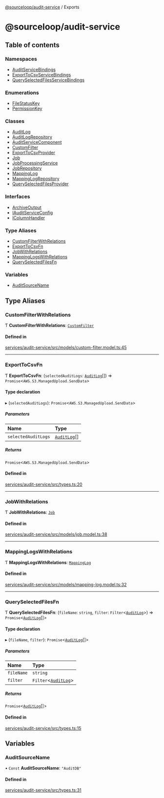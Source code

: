 [@sourceloop/audit-service](README.md) / Exports

# @sourceloop/audit-service

## Table of contents

### Namespaces

- [AuditServiceBindings](modules/AuditServiceBindings.md)
- [ExportToCsvServiceBindings](modules/ExportToCsvServiceBindings.md)
- [QuerySelectedFilesServiceBindings](modules/QuerySelectedFilesServiceBindings.md)

### Enumerations

- [FileStatusKey](enums/FileStatusKey.md)
- [PermissionKey](enums/PermissionKey.md)

### Classes

- [AuditLog](classes/AuditLog.md)
- [AuditLogRepository](classes/AuditLogRepository.md)
- [AuditServiceComponent](classes/AuditServiceComponent.md)
- [CustomFilter](classes/CustomFilter.md)
- [ExportToCsvProvider](classes/ExportToCsvProvider.md)
- [Job](classes/Job.md)
- [JobProcessingService](classes/JobProcessingService.md)
- [JobRepository](classes/JobRepository.md)
- [MappingLog](classes/MappingLog.md)
- [MappingLogRepository](classes/MappingLogRepository.md)
- [QuerySelectedFilesProvider](classes/QuerySelectedFilesProvider.md)

### Interfaces

- [ArchiveOutput](interfaces/ArchiveOutput.md)
- [IAuditServiceConfig](interfaces/IAuditServiceConfig.md)
- [IColumnHandler](interfaces/IColumnHandler.md)

### Type Aliases

- [CustomFilterWithRelations](modules.md#customfilterwithrelations)
- [ExportToCsvFn](modules.md#exporttocsvfn)
- [JobWithRelations](modules.md#jobwithrelations)
- [MappingLogsWithRelations](modules.md#mappinglogswithrelations)
- [QuerySelectedFilesFn](modules.md#queryselectedfilesfn)

### Variables

- [AuditSourceName](modules.md#auditsourcename)

## Type Aliases

### CustomFilterWithRelations

Ƭ **CustomFilterWithRelations**: [`CustomFilter`](classes/CustomFilter.md)

#### Defined in

[services/audit-service/src/models/custom-filter.model.ts:45](https://github.com/sourcefuse/loopback4-microservice-catalog/blob/00e854d46/services/audit-service/src/models/custom-filter.model.ts#L45)

___

### ExportToCsvFn

Ƭ **ExportToCsvFn**: (`selectedAuditLogs`: [`AuditLog`](classes/AuditLog.md)[]) => `Promise`<`AWS.S3.ManagedUpload.SendData`\>

#### Type declaration

▸ (`selectedAuditLogs`): `Promise`<`AWS.S3.ManagedUpload.SendData`\>

##### Parameters

| Name | Type |
| :------ | :------ |
| `selectedAuditLogs` | [`AuditLog`](classes/AuditLog.md)[] |

##### Returns

`Promise`<`AWS.S3.ManagedUpload.SendData`\>

#### Defined in

[services/audit-service/src/types.ts:20](https://github.com/sourcefuse/loopback4-microservice-catalog/blob/00e854d46/services/audit-service/src/types.ts#L20)

___

### JobWithRelations

Ƭ **JobWithRelations**: [`Job`](classes/Job.md)

#### Defined in

[services/audit-service/src/models/job.model.ts:38](https://github.com/sourcefuse/loopback4-microservice-catalog/blob/00e854d46/services/audit-service/src/models/job.model.ts#L38)

___

### MappingLogsWithRelations

Ƭ **MappingLogsWithRelations**: [`MappingLog`](classes/MappingLog.md)

#### Defined in

[services/audit-service/src/models/mapping-log.model.ts:32](https://github.com/sourcefuse/loopback4-microservice-catalog/blob/00e854d46/services/audit-service/src/models/mapping-log.model.ts#L32)

___

### QuerySelectedFilesFn

Ƭ **QuerySelectedFilesFn**: (`fileName`: `string`, `filter`: `Filter`<[`AuditLog`](classes/AuditLog.md)\>) => `Promise`<[`AuditLog`](classes/AuditLog.md)[]\>

#### Type declaration

▸ (`fileName`, `filter`): `Promise`<[`AuditLog`](classes/AuditLog.md)[]\>

##### Parameters

| Name | Type |
| :------ | :------ |
| `fileName` | `string` |
| `filter` | `Filter`<[`AuditLog`](classes/AuditLog.md)\> |

##### Returns

`Promise`<[`AuditLog`](classes/AuditLog.md)[]\>

#### Defined in

[services/audit-service/src/types.ts:15](https://github.com/sourcefuse/loopback4-microservice-catalog/blob/00e854d46/services/audit-service/src/types.ts#L15)

## Variables

### AuditSourceName

• `Const` **AuditSourceName**: ``"AuditDB"``

#### Defined in

[services/audit-service/src/types.ts:31](https://github.com/sourcefuse/loopback4-microservice-catalog/blob/00e854d46/services/audit-service/src/types.ts#L31)
